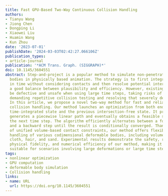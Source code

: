 ```yaml
---
title: Fast GPU-Based Two-Way Continuous Collision Handling
authors:
- Tianyu Wang
- Jiong Chen
- Dongping Li
- Xiaowei Liu
- Huamin Wang
- Kun Zhou
date: '2023-07-01'
publishDate: '2024-03-03T02:42:27.066106Z'
publication_types:
- article-journal
publication: '*ACM Trans. Graph. (SIGGRAPH)*'
doi: 10.1145/3604551
abstract: Step-and-project is a popular method to simulate non-penetrating deformable
  bodies in physically based animation. The strategy is to first integrate the system
  in time without considering contacts and then resolve potential intersections, striking
  a good balance between plausibility and efficiency. However, existing methods can
  be defective and unsafe when using large time steps, taking risks of failure or
  demanding repetitive collision testing and resolving that severely degrade performance.
  In this article, we propose a novel two-way method for fast and reliable continuous
  collision handling. Our method launches an optimization from both ends of the intermediate
  time-integrated state and the previous intersection-free state. It progressively
  generates a piecewise linear path and eventually obtains a feasible solution for
  the next time step. The algorithm efficiently alternates between a forward step
  and a backward step until the result is conditionally converged. Thanks to a set
  of unified volume-based contact constraints, our method offers flexible and reliable
  handling of various codimensional deformable bodies, including volumetric bodies,
  cloth, hair, and sand. Experimental results demonstrate the safety, robustness,
  physical fidelity, and numerical efficiency of our method, making it particularly
  suitable for scenarios involving large deformations or large time steps.
tags:
- nonlinear optimization
- GPU computation
- deformable body simulation
- Collision handling
links:
- name: URL
  url: https://doi.org/10.1145/3604551
---
```

